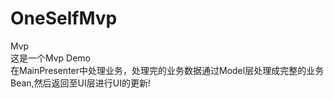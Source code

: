 # OneSelfMvp
Mvp                                                                                                                                            
这是一个Mvp Demo                                                                                                                                            
在MainPresenter中处理业务，处理完的业务数据通过Model层处理成完整的业务Bean,然后返回至UI层进行UI的更新!

